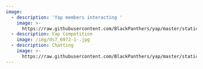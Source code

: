 ```yaml
---
image:
  - description: 'Yap members interacting '
    image: >-
      https://raw.githubusercontent.com/BlackPanthers/yap/master/static/img/about-banner.jpg
  - description: Yap Competition
    image: /img/ds7_6972-1-.jpg
  - description: Chatting
    image: >-
      https://raw.githubusercontent.com/BlackPanthers/yap/master/static/img/ds7_6965.jpg
---
```


